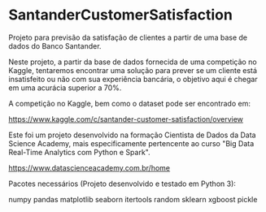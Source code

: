 # SantanderCustomerSatisfaction
Projeto para previsão da satisfação de clientes a partir de uma base de dados do Banco Santander.

Neste projeto, a partir da base de dados fornecida de uma competição no Kaggle, tentaremos encontrar uma solução para prever se um cliente está insatisfeito ou não com sua experiência bancária, o objetivo aqui é chegar em uma acurácia superior a 70%.

A competição no Kaggle, bem como o dataset pode ser encontrado em:

https://www.kaggle.com/c/santander-customer-satisfaction/overview

Este foi um projeto desenvolvido na formação Cientista de Dados da Data Science Academy, mais especificamente pertencente ao curso "Big Data Real-Time Analytics com Python e Spark".

https://www.datascienceacademy.com.br/home

Pacotes necessários (Projeto desenvolvido e testado em Python 3):

numpy
pandas
matplotlib
seaborn
itertools
random
sklearn
xgboost
pickle